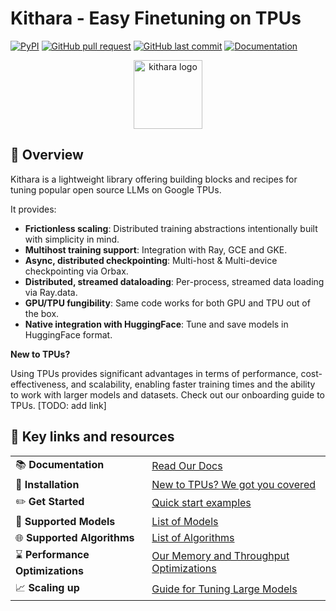 # Kithara - Easy Finetuning on TPUs

[![PyPI](https://img.shields.io/pypi/v/kithara)](https://pypi.org/project/kithara/)
[![GitHub pull request](https://img.shields.io/badge/PRs-welcome-blue)](https://github.com/wenxindongwork/keras-tuner-alpha/pulls)
[![GitHub last commit](https://img.shields.io/github/last-commit/wenxindongwork/keras-tuner-alpha)](https://github.com/wenxindongwork/keras-tuner-alpha/commits/main)
[![Documentation](https://img.shields.io/badge/docs-latest-brightgreen)](https://kithara.readthedocs.io/en/latest/)

<div align="center">

<a href="https://kithara.readthedocs.io/en/latest"><picture>
<source media="(prefers-color-scheme: dark)" srcset="https://raw.githubusercontent.com/wenxindongwork/keras-tuner-alpha/documentation-v2/docs/images/kithara_logo_with_green_bg.png">
<source media="(prefers-color-scheme: light)" srcset="https://raw.githubusercontent.com/wenxindongwork/keras-tuner-alpha/documentation-v2/docs/images/kithara_logo_with_green_bg.png">
<img alt="kithara logo" src="https://raw.githubusercontent.com/wenxindongwork/keras-tuner-alpha/documentation-v2/docs/images/kithara_logo_with_green_bg.png" height="110" style="max-width: 100%;">
</picture></a>

</div>

## 👋 Overview

Kithara is a lightweight library offering building blocks and recipes for tuning popular open source LLMs on Google TPUs. 

It provides:

- **Frictionless scaling**: Distributed training abstractions intentionally built with simplicity in mind.
- **Multihost training support**: Integration with Ray, GCE and GKE.
- **Async, distributed checkpointing**: Multi-host & Multi-device checkpointing via Orbax.
- **Distributed, streamed dataloading**: Per-process, streamed data loading via Ray.data.
- **GPU/TPU fungibility**: Same code works for both GPU and TPU out of the box. 
- **Native integration with HuggingFace**: Tune and save models in HuggingFace format.

**New to TPUs?**

Using TPUs provides significant advantages in terms of performance, cost-effectiveness, and scalability, enabling faster training times and the ability to work with larger models and datasets. Check out our onboarding guide to TPUs. [TODO: add link]

## 🔗 **Key links and resources**
|                                   |                                                                                                                             |
| --------------------------------- | --------------------------------------------------------------------------------------------------------------------------- |
| 📚 **Documentation**              | [Read Our Docs](https://kithara.readthedocs.io/en/latest/)                                                                  |
| 💾 **Installation**               | [New to TPUs? We got you covered](https://github.com/wenxindongwork/keras-tuner-alpha/tree/main#-installation-instructions) |
| ✏️ **Get Started**               | [Quick start examples](https://github.com/wenxindongwork/keras-tuner-alpha/tree/main#-installation-instructions) |
| 🌟 **Supported Models**           | [List of Models](https://github.com/wenxindongwork/keras-tuner-alpha/tree/main#-supported-models)                           |
| 🌐 **Supported Algorithms**       | [List of Algorithms](https://github.com/wenxindongwork/keras-tuner-alpha/tree/main#-supported-models)                       |
| ⌛️ **Performance Optimizations** | [Our Memory and Throughput Optimizations](https://github.com/wenxindongwork/keras-tuner-alpha/tree/main#-supported-models)  |
| 📈 **Scaling up**                 | [Guide for Tuning Large Models](https://github.com/wenxindongwork/keras-tuner-alpha/tree/main#-installation-instructions)   |
<!-- 
## 💾 Installation Instructions

Kithara requires `Python>=3.11`.

### On CPU

```
pip install kithara[cpu]
```

### On TPU

```
pip install kithara[tpu] -f https://storage.googleapis.com/jax-releases/libtpu_releases.html --extra-index-url https://download.pytorch.org/whl/cpu
```

### On GPU

```
pip install kithara[gpu]
```

# Examples

## SFT with LoRA

Example of LoRA finetuning gemma2-2b. This script runs on single-host and multi-host environments, on both TPUs and GPUs. For multi-host set up, we included a Ray guide in the next section.

```
python kithara/examples/singlehost/sft_lora_example.py
```

## Full parameter finetuning

Example of training a MaxText model.

```
python kithara/examples/singlehost/full_finetuning_example.py
```

## Multi-host examples

Following instructions in `ray/README.md` to set up a Ray Cluster for running multi-host workloads. Here are examples of how to run the SFT LoRA example once your cluster has been set up.

```
python ray/submit_job.py "python3.11 examples/multihost/ray/TPU/sft_lora_example.py" --hf-token your_token
```

Similarly, you can run the full parameter finetuning example using the following command

```
python ray/submit_job.py "python3.11 examples/multihost/ray/TPU/full_finetuning_example.py" --hf-token your_token
```

You can early-stop your job using

`ray job stop ray_job_id`

# Troubleshooting

1. Disk OOM when loading HF model checkpoint

   First try emptying your cache by running the following code on your Ray Cluster.

   ```
   import shutil
   shutil.rmtree("/home/ubuntu/.cache/huggingface/hub/", ignore_errors=True)
   shutil.rmtree("/home/ubuntu/.keras/models", ignore_errors=True)
   ```

   If you are using a single VM, the path may be different.

   ```
   import shutil
   shutil.rmtree("~/.cache/huggingface/hub/", ignore_errors=True)
   shutil.rmtree("~/.keras/models", ignore_errors=True)
   ```

   If emptying the cache still doesn't help, try attaching a disk to your VM and change HF cache directory using the environment variable `export HF_HOME=<your_new_cache_dir>`.

   You may have to copy your HF token to this new cache directory with `cp .cache/huggingface/token <your_new_cache_dir>/token`.

2. Permission denied error when uploading checkpoint to GCS

   First verify your current authentication :

   ```
   gcloud auth list
   gsutil ls gs://your_bucket
   ```

   For your Python code, you likely need to ensure you're using the same credentials.

   ```
   gcloud auth application-default login
   ```

3. jaxlib.xla_extension.XlaRuntimeError errors

   Try uninstall and reinstalling `jax` and `jaxlib`

   ```
   pip uninstall jax jaxlib
   pip install "jax[tpu]" -f https://storage.googleapis.com/jax-releases/libtpu_releases.html
   pip install libtpu-nightly==0.1.dev20250128+nightly -f https://storage.googleapis.com/jax-releases/libtpu_releases.html
   ``` -->
